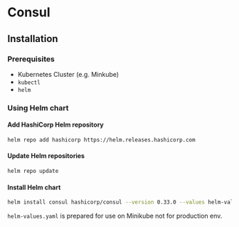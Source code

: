 # Consul

## Installation

### Prerequisites
- Kubernetes Cluster (e.g. Minkube)
- `kubectl`
- `helm`

### Using Helm chart

#### Add HashiCorp Helm repository
```bash
helm repo add hashicorp https://helm.releases.hashicorp.com
```

#### Update Helm repositories
```bash
helm repo update
```

#### Install Helm chart
```bash
helm install consul hashicorp/consul --version 0.33.0 --values helm-values.yaml
```
`helm-values.yaml` is prepared for use on Minikube not for production env.
